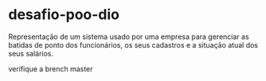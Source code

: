 # desafio-poo-dio
Representação de um sistema usado por uma empresa para gerenciar as batidas de ponto dos funcionários, os seus cadastros e a situação atual dos seus salários. 

verifique a brench master
